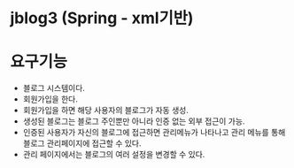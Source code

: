 # jblog3 (Spring - xml기반)

<h1>요구기능</h1>
<ul>
  <li>블로그 시스템이다.</li>
  <li>회원가입을 한다.</li>
  <li>회원가입을 하면 해당 사용자의 블로그가 자동 생성.</li>
  <li>생성된 블로그는 블로그 주인뿐만 아니라 인증 없는 외부 접근이 가능.</li>
  <li>인증된 사용자가 자신의 블로그에 접근하면 관리메뉴가 나타나고 관리 메뉴를 통해 블로그 관리페이지에 접근할 수 있다.</li>  
  <li>관리 페이지에서는 블로그의 여러 설정을 변경할 수 있다.</li> 
</ul>
